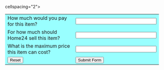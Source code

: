 <html>

  <head>

  <script type="text/javascript" src="validate.js"></script>

  </head>

  <body>

  <form action="#" name="StudentRegistration" onSubmit="return(validate());">

<table cellpadding="2" width="20%" bgcolor="99FFFF" align="center"

  cellspacing="2">


<tr>

  <td>How much would you pay for this item?</td>

  <td><input type="text" name="pricebuy" id="pricebuy"  size="30"></td>

  </tr>

 <tr>

  <td>For how much should Home24 sell this item?</td>

  <td><input type="text" name="pricesell" id="pricesell" size="30"></td>

  </tr>


<tr>

  <td>What is the maximum price this item can cost?</td>

  <td><input type="text" name="maxprice"  id="maxprice" size="30"></td>

  </tr>

  <tr>

  <td><input type="reset"></td>

  <td colspan="2"><input type="submit" value="Submit Form" /></td>

  </tr>

  </table>

  </form>

  </body>

  </html>
